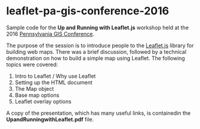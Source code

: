 # leaflet-pa-gis-conference-2016

Sample code for the **Up and Running with Leaflet.js** workshop held at the 2016 [Pennsylvania GIS Conference](http://pagisconference.org/Pages/Default.aspx).

The purpose of the session is to introduce people to the [Leaflet.js](http://leafletjs.com/) library for building web maps.  There was a brief discussion, followed by a technical demonstration on how to build a simple map using Leaflet.  The following topics were covered:

1. Intro to Leaflet / Why use Leaflet
2. Setting up the HTML document
3. The Map object
4. Base map options
5. Leaflet overlay options
 
A copy of the presentation, which has many useful links, is containedin the **UpandRunningwithLeaflet.pdf** file. 


